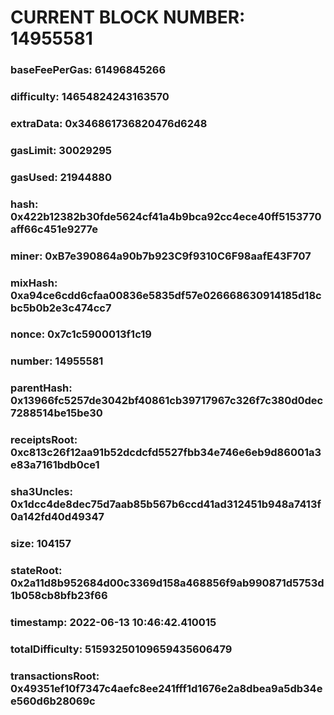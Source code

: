 # CURRENT BLOCK NUMBER: 14955581

### baseFeePerGas: 61496845266
### difficulty: 14654824243163570
### extraData: 0x346861736820476d6248
### gasLimit: 30029295
### gasUsed: 21944880
### hash: 0x422b12382b30fde5624cf41a4b9bca92cc4ece40ff5153770aff66c451e9277e
### miner: 0xB7e390864a90b7b923C9f9310C6F98aafE43F707
### mixHash: 0xa94ce6cdd6cfaa00836e5835df57e026668630914185d18cbc5b0b2e3c474cc7
### nonce: 0x7c1c5900013f1c19
### number: 14955581
### parentHash: 0x13966fc5257de3042bf40861cb39717967c326f7c380d0dec7288514be15be30
### receiptsRoot: 0xc813c26f12aa91b52dcdcfd5527fbb34e746e6eb9d86001a3e83a7161bdb0ce1
### sha3Uncles: 0x1dcc4de8dec75d7aab85b567b6ccd41ad312451b948a7413f0a142fd40d49347
### size: 104157
### stateRoot: 0x2a11d8b952684d00c3369d158a468856f9ab990871d5753d1b058cb8bfb23f66
### timestamp: 2022-06-13 10:46:42.410015
### totalDifficulty: 51593250109659435606479
### transactionsRoot: 0x49351ef10f7347c4aefc8ee241fff1d1676e2a8dbea9a5db34ee560d6b28069c
